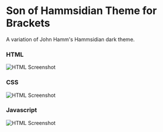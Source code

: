 Son of Hammsidian Theme for Brackets
====================================
A variation of John Hamm's Hammsidian dark theme.

### HTML
![HTML Screenshot](https://github.com/georapbox/son-of-hammsidian-theme/blob/master/screenshots/html.png)

### CSS
![HTML Screenshot](https://github.com/georapbox/son-of-hammsidian-theme/blob/master/screenshots/CSS.png)

### Javascript
![HTML Screenshot](https://github.com/georapbox/son-of-hammsidian-theme/blob/master/screenshots/Javascript.png)
